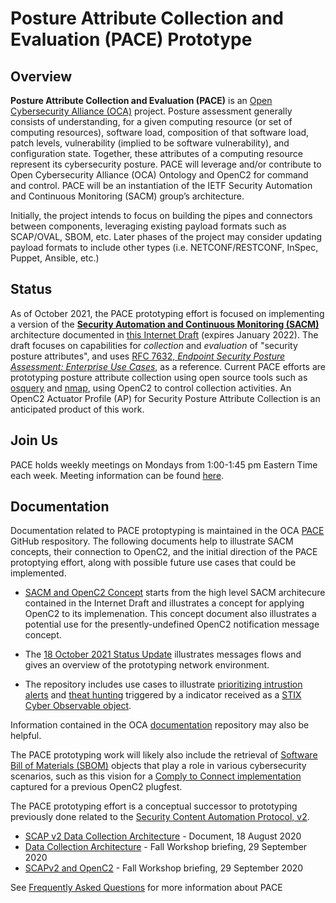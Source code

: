 # Posture Attribute Collection and Evaluation (PACE) Prototype

## Overview

**Posture Attribute Collection and Evaluation (PACE)** is an
[Open Cybersecurity Alliance
(OCA)](https://opencybersecurityalliance.org/) project. Posture
assessment generally consists of understanding, for a given
computing resource (or set of computing resources), software
load, composition of that software load, patch levels,
vulnerability (implied to be software vulnerability), and
configuration state. Together, these attributes of a computing
resource represent its cybersecurity posture. PACE will leverage
and/or contribute to Open Cybersecurity Alliance (OCA) Ontology
and OpenC2 for command and control. PACE will be an instantiation
of the IETF Security Automation and Continuous Monitoring (SACM)
group’s architecture.

Initially, the project intends to focus on building the pipes and connectors between components, leveraging existing payload formats such as SCAP/OVAL, SBOM, etc. Later phases of the project may consider updating payload formats to include other types (i.e. NETCONF/RESTCONF, InSpec, Puppet, Ansible, etc.)

## Status

As of October 2021, the PACE prototyping effort is focused on
implementing a version of the [**Security Automation and
Continuous Monitoring
(SACM)**](https://datatracker.ietf.org/wg/sacm/documents/)
architecture documented in [this Internet
Draft](https://datatracker.ietf.org/doc/draft-ietf-sacm-arch/)
(expires January 2022). The draft focuses on capabilities for
*collection* and *evaluation* of "security posture attributes",
and uses [RFC 7632, *Endpoint Security Posture Assessment:
Enterprise Use
Cases*](https://datatracker.ietf.org/doc/rfc7632/), as a
reference. Current PACE efforts are prototyping posture attribute
collection using open source tools such as
[osquery](https://osquery.io/) and [nmap](https://nmap.org/),
using OpenC2 to control collection activities. An OpenC2 Actuator
Profile (AP) for Security Posture Attribute Collection is an
anticipated product of this work.

## Join Us

PACE holds weekly meetings on Mondays from 1:00-1:45 pm Eastern Time each week. Meeting information can be found [here](https://lists.oasis-open-projects.org/g/oca-pace-wg/topic/recurring_meeting_information/87643048?p=,,,20,0,0,0::recentpostdate/sticky,,,20,2,0,87643048,previd=1640027429628269036,nextid=1638991996465829715&previd=1640027429628269036&nextid=1638991996465829715).

## Documentation

Documentation related to PACE protoptyping is maintained in the
OCA [PACE](https://github.com/opencybersecurityalliance/PACE)
GitHub respository. The following documents help to illustrate
SACM concepts, their connection to OpenC2, and the initial
direction of the PACE protoptying effort, along with possible
future use cases that could be implemented.

 * [SACM and OpenC2
   Concept](https://github.com/opencybersecurityalliance/PACE/blob/main/docs/SACM_and_OpenC2_Concept.pdf)
   starts from the high level SACM architecure contained in the
   Internet Draft and illustrates a concept for applying OpenC2
   to its implemenation. This concept document also illustrates a
   potential use for the presently-undefined OpenC2 notification
   message concept.

 * The [18 October 2021 Status
   Update](https://github.com/opencybersecurityalliance/PACE/blob/main/docs/2021-10-18_HII_PACE-Prototype-Update.pdf)
   illustrates messages flows and gives an overview of the
   prototyping network environment.

 * The repository includes use cases to illustrate [prioritizing
   intrustion
   alerts](https://github.com/opencybersecurityalliance/PACE/blob/main/docs/ips-pcs-pes-usecase.md)
   and [theat
   hunting](https://github.com/opencybersecurityalliance/PACE/blob/main/docs/stix-pcs-pes-usecase.md)
   triggered by a indicator received as a
   [STIX](https://oasis-open.github.io/cti-documentation/stix/intro.html)
   [Cyber Observable
   object](https://docs.oasis-open.org/cti/stix/v2.0/stix-v2.0-part4-cyber-observable-objects.html).

Information contained in the OCA
[documentation](https://github.com/opencybersecurityalliance/documentation)
repository may also be helpful.

The PACE prototyping work will likely also include the retrieval
of [Software Bill of Materials
(SBOM)](https://en.wikipedia.org/wiki/Software_bill_of_materials)
objects that play a role in various cybersecurity scenarios, such
as this vision for a [Comply to Connect
implementation](https://github.com/oasis-tcs/openc2-usecases/tree/main/PlugFests/2021.06.22-BC-SBOM-PoC#11-vision)
captured for a previous OpenC2 plugfest.

The PACE prototyping effort is a conceptual successor to
prototyping previously done related to the [Security Content
Automation Protocol,
v2](https://csrc.nist.gov/projects/security-content-automation-protocol-v2/scapv2-community).
* [SCAP v2 Data Collection Architecture](docs/SCAPv2/SCAP%20v2%20Data%20Collection%20Architecture%2020200818.docx.pdf) - Document, 18 August 2020
* [Data Collection Architecture](docs/SCAPv2/Data%20Collection%20Architecture%20Sub-Group%20-%20Fall%20Workshop%20Briefing.pdf) - Fall Workshop briefing, 29 September 2020
* [SCAPv2 and OpenC2](docs/SCAPv2/SCAPv2%20and%20OpenC2.pdf) - Fall Workshop briefing, 29 September 2020

See
[Frequently Asked Questions](./FAQ/README.md) 
for more information about PACE
